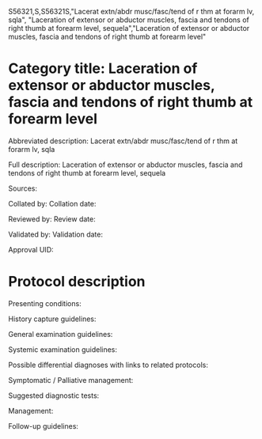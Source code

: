 S56321,S,S56321S,"Lacerat extn/abdr musc/fasc/tend of r thm at forarm lv, sqla", "Laceration of extensor or abductor muscles, fascia and tendons of right thumb at forearm level, sequela","Laceration of extensor or abductor muscles, fascia and tendons of right thumb at forearm level"
# Category title: Laceration of extensor or abductor muscles, fascia and tendons of right thumb at forearm level

Abbreviated description: Lacerat extn/abdr musc/fasc/tend of r thm at forarm lv, sqla

Full description: Laceration of extensor or abductor muscles, fascia and tendons of right thumb at forearm level, sequela

Sources:

Collated by:
Collation date:

Reviewed by:
Review date:

Validated by:
Validation date:

Approval UID:

# Protocol description

Presenting conditions:

History capture guidelines:

General examination guidelines:

Systemic examination guidelines:

Possible differential diagnoses with links to related protocols:

Symptomatic / Palliative management:

Suggested diagnostic tests:

Management:

Follow-up guidelines:
